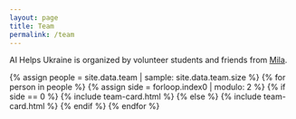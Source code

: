 ```yaml
---
layout: page
title: Team
permalink: /team
---
```

AI Helps Ukraine is organized by volunteer students and friends from [Mila](https://mila.quebec).

{% assign people = site.data.team | sample: site.data.team.size %}
{% for person in people %}
  {% assign side = forloop.index0 | modulo: 2 %}
    {% if side == 0 %}
      {% include team-card.html %}
    {% else %}
      {% include team-card.html %}
    {% endif %}
{% endfor %}
  
